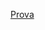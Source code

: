 [Prova](https://docs.google.com/forms/d/e/1FAIpQLSc11QSkJOQGFfgGZuOd8d0ERTo2YHp2k5-zIdCCS41I55MJrw/viewform?usp=dialog)
